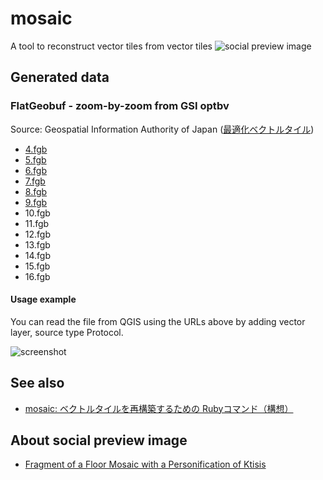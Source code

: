# mosaic
A tool to reconstruct vector tiles from vector tiles
![social preview image](https://repository-images.githubusercontent.com/670587732/493c1af0-5cfa-47ec-91aa-ad6ad4f33b79)

## Generated data
### FlatGeobuf - zoom-by-zoom from GSI optbv
Source: Geospatial Information Authority of Japan ([最適化ベクトルタイル](https://github.com/gsi-cyberjapan/optimal_bvmap))
- [4.fgb](https://smb.optgeo.org/ipfs/QmVbkTdTdzbziqWYMezfWgPAgqeC4vxyN6EcoD1ovEXcBR?filename=4.fgb)
- [5.fgb](https://smb.optgeo.org/ipfs/QmSs5n9GYgZyCtq5FjemHX8NdVTCHiPpqaXMKHn1D9zexj?filename=5.fgb)
- [6.fgb](https://smb.optgeo.org/ipfs/QmVijZvMp9yAKLiBXu5qzsDLgDctjfcmbQebmvp62cF6uE?filename=6.fgb)
- [7.fgb](https://smb.optgeo.org/ipfs/QmbBu7UmYMqdBEGL8qrbXAqnTdZFbWLy8vpcUqXEvfo19h?filename=7.fgb)
- [8.fgb](https://smb.optgeo.org/ipfs/QmRW9V7QRtBRYyDJbwwPSYdZQeeGPfzKfgascs8BxMBR1c?filename=8.fgb)
- [9.fgb](https://smb.optgeo.org/ipfs/QmQ7M2k28Fpgv8kxi9LuXttjdNZAX82E2j4qytyHzq4jw5?filename=9.fgb)
- 10.fgb
- 11.fgb
- 12.fgb
- 13.fgb
- 14.fgb
- 15.fgb
- 16.fgb

#### Usage example
You can read the file from QGIS using the URLs above by adding vector layer, source type Protocol. 

![screenshot](https://user-images.githubusercontent.com/18297/255915090-d3fbfda0-2005-4f84-b8fe-9e03dba4b320.png)

## See also
- [mosaic: ベクトルタイルを再構築するための Rubyコマンド（構想）](https://qiita.com/hfu/items/7025946c38f9f9b4b86e)

## About social preview image
- [Fragment of a Floor Mosaic with a Personification of Ktisis](https://www.metmuseum.org/art/collection/search/469960)

